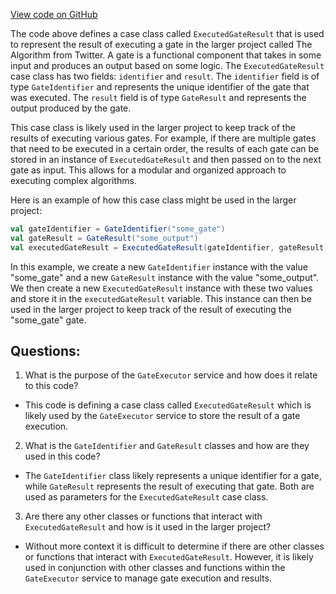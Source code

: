 [View code on GitHub](https://github.com/misbahsy/the-algorithm/product-mixer/core/src/main/scala/com/twitter/product_mixer/core/service/gate_executor/ExecutedGateResult.scala)

The code above defines a case class called `ExecutedGateResult` that is used to represent the result of executing a gate in the larger project called The Algorithm from Twitter. A gate is a functional component that takes in some input and produces an output based on some logic. The `ExecutedGateResult` case class has two fields: `identifier` and `result`. The `identifier` field is of type `GateIdentifier` and represents the unique identifier of the gate that was executed. The `result` field is of type `GateResult` and represents the output produced by the gate.

This case class is likely used in the larger project to keep track of the results of executing various gates. For example, if there are multiple gates that need to be executed in a certain order, the results of each gate can be stored in an instance of `ExecutedGateResult` and then passed on to the next gate as input. This allows for a modular and organized approach to executing complex algorithms.

Here is an example of how this case class might be used in the larger project:

```scala
val gateIdentifier = GateIdentifier("some_gate")
val gateResult = GateResult("some_output")
val executedGateResult = ExecutedGateResult(gateIdentifier, gateResult)
```

In this example, we create a new `GateIdentifier` instance with the value "some_gate" and a new `GateResult` instance with the value "some_output". We then create a new `ExecutedGateResult` instance with these two values and store it in the `executedGateResult` variable. This instance can then be used in the larger project to keep track of the result of executing the "some_gate" gate.
## Questions: 
 1. What is the purpose of the `GateExecutor` service and how does it relate to this code? 
- This code is defining a case class called `ExecutedGateResult` which is likely used by the `GateExecutor` service to store the result of a gate execution.

2. What is the `GateIdentifier` and `GateResult` classes and how are they used in this code? 
- The `GateIdentifier` class likely represents a unique identifier for a gate, while `GateResult` represents the result of executing that gate. Both are used as parameters for the `ExecutedGateResult` case class.

3. Are there any other classes or functions that interact with `ExecutedGateResult` and how is it used in the larger project? 
- Without more context it is difficult to determine if there are other classes or functions that interact with `ExecutedGateResult`. However, it is likely used in conjunction with other classes and functions within the `GateExecutor` service to manage gate execution and results.